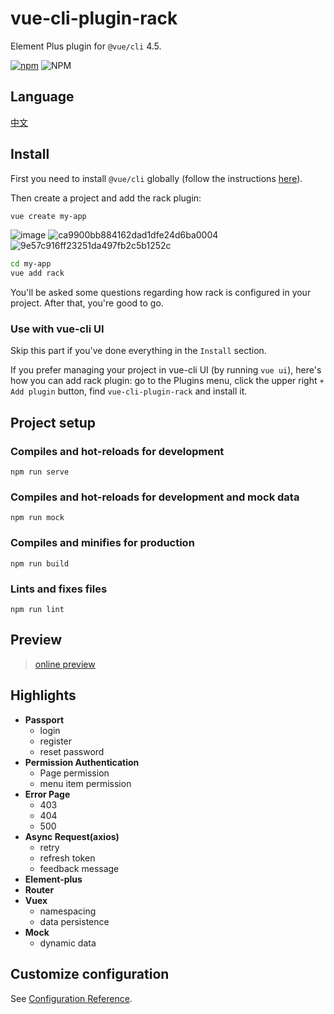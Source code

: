 # vue-cli-plugin-rack
Element Plus plugin for `@vue/cli` 4.5.

[![npm](https://img.shields.io/npm/dm/vue-cli-plugin-rack.svg)](https://github.com/guoweiTang/vue-cli-plugin-rack)
![NPM](https://img.shields.io/npm/l/vue-cli-plugin-rack)

## Language
[中文](https://github.com/guoweiTang/vue-cli-plugin-rack/blob/master/README.zh.md)

## Install

First you need to install `@vue/cli` globally (follow the instructions [here](https://cli.vuejs.org/)).

Then create a project and add the rack plugin:

```bash
vue create my-app
```
![image](https://user-images.githubusercontent.com/8178166/135064607-68168bc4-5db6-450c-8c63-0d56f0f96518.png)
![ca9900bb884162dad1dfe24d6ba0004](https://user-images.githubusercontent.com/8178166/135064237-1375cbaa-afbe-4e8f-85ae-6fb972b3372a.png)
![9e57c916ff23251da497fb2c5b1252c](https://user-images.githubusercontent.com/8178166/135064278-c74b2018-9484-45da-a7e6-180a068ff140.png)
```bash
cd my-app
vue add rack
```

You'll be asked some questions regarding how rack is configured in your project. After that, you're good to go.
### Use with vue-cli UI

Skip this part if you've done everything in the `Install` section.

If you prefer managing your project in vue-cli UI (by running `vue ui`), here's how you can add rack plugin: go to the Plugins menu, click the upper right `+ Add plugin` button, find `vue-cli-plugin-rack` and install it.
## Project setup

### Compiles and hot-reloads for development
```
npm run serve
```
### Compiles and hot-reloads for development and mock data
```
npm run mock
```
### Compiles and minifies for production
```
npm run build
```

### Lints and fixes files
```
npm run lint
```
## Preview
> [online preview](https://guoweitang.net/)

## Highlights
- **Passport**
  - login
  - register
  - reset password
- **Permission Authentication**
  - Page permission
  - menu item permission
- **Error Page**
  - 403
  - 404
  - 500
- **Async Request(axios)**
  - retry
  - refresh token 
  - feedback message
- **Element-plus**
- **Router**
- **Vuex**
  - namespacing
  - data persistence
- **Mock**
  - dynamic data

## Customize configuration
See [Configuration Reference](https://cli.vuejs.org/config/).

